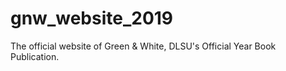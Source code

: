 # gnw_website_2019
The official website of Green &amp; White, DLSU's Official Year Book Publication.
